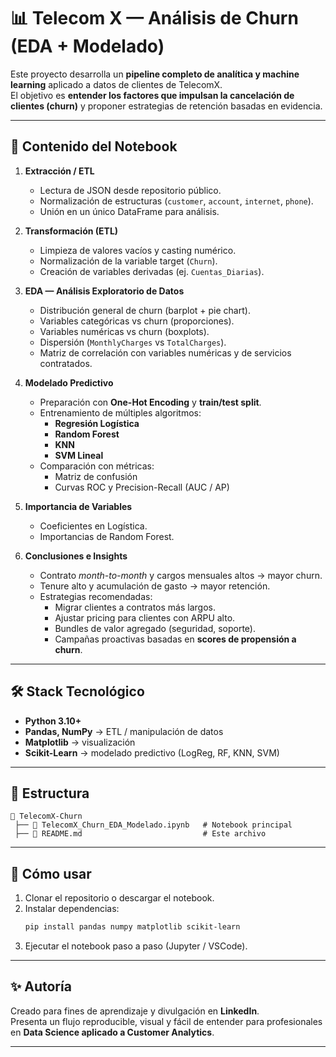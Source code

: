 # 📊 Telecom X — Análisis de Churn (EDA + Modelado)

Este proyecto desarrolla un **pipeline completo de analítica y machine learning** aplicado a datos de clientes de TelecomX.  
El objetivo es **entender los factores que impulsan la cancelación de clientes (churn)** y proponer estrategias de retención basadas en evidencia.

---

## 🚀 Contenido del Notebook
1. **Extracción / ETL**  
   - Lectura de JSON desde repositorio público.  
   - Normalización de estructuras (`customer`, `account`, `internet`, `phone`).  
   - Unión en un único DataFrame para análisis.

2. **Transformación (ETL)**  
   - Limpieza de valores vacíos y casting numérico.  
   - Normalización de la variable target (`Churn`).  
   - Creación de variables derivadas (ej. `Cuentas_Diarias`).  

3. **EDA — Análisis Exploratorio de Datos**  
   - Distribución general de churn (barplot + pie chart).  
   - Variables categóricas vs churn (proporciones).  
   - Variables numéricas vs churn (boxplots).  
   - Dispersión (`MonthlyCharges` vs `TotalCharges`).  
   - Matriz de correlación con variables numéricas y de servicios contratados.

4. **Modelado Predictivo**  
   - Preparación con **One-Hot Encoding** y **train/test split**.  
   - Entrenamiento de múltiples algoritmos:
     - **Regresión Logística**  
     - **Random Forest**  
     - **KNN**  
     - **SVM Lineal**  
   - Comparación con métricas:  
     - Matriz de confusión  
     - Curvas ROC y Precision-Recall (AUC / AP)

5. **Importancia de Variables**  
   - Coeficientes en Logística.  
   - Importancias de Random Forest.  

6. **Conclusiones e Insights**  
   - Contrato *month-to-month* y cargos mensuales altos → mayor churn.  
   - Tenure alto y acumulación de gasto → mayor retención.  
   - Estrategias recomendadas:  
     - Migrar clientes a contratos más largos.  
     - Ajustar pricing para clientes con ARPU alto.  
     - Bundles de valor agregado (seguridad, soporte).  
     - Campañas proactivas basadas en **scores de propensión a churn**.  

---

## 🛠️ Stack Tecnológico
- **Python 3.10+**
- **Pandas, NumPy** → ETL / manipulación de datos  
- **Matplotlib** → visualización  
- **Scikit-Learn** → modelado predictivo (LogReg, RF, KNN, SVM)  

---

## 📂 Estructura
```
📁 TelecomX-Churn
 ├── 📄 TelecomX_Churn_EDA_Modelado.ipynb   # Notebook principal
 ├── 📄 README.md                           # Este archivo
```

---

## 📌 Cómo usar
1. Clonar el repositorio o descargar el notebook.  
2. Instalar dependencias:
   ```bash
   pip install pandas numpy matplotlib scikit-learn
   ```
3. Ejecutar el notebook paso a paso (Jupyter / VSCode).  

---

## ✨ Autoría
Creado para fines de aprendizaje y divulgación en **LinkedIn**.  
Presenta un flujo reproducible, visual y fácil de entender para profesionales en **Data Science aplicado a Customer Analytics**.

---
